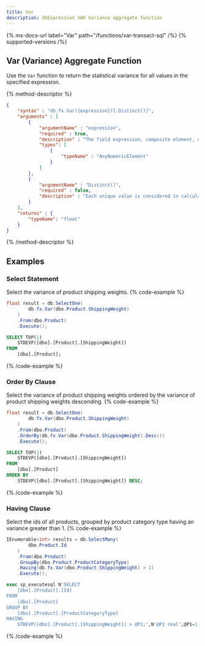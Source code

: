 ```yaml
---
title: Var
description: dbExpression VAR Variance aggregate function
---
```


{% ms-docs-url label="Var" path="/functions/var-transact-sql" /%}
{% supported-versions /%}

## Var (Variance) Aggregate Function

Use the `Var` function to return the statistical variance for all values in the specified expression.

{% method-descriptor %}
```json
{
    "syntax" : "db.fx.Var({expression})[.Distinct()]",
    "arguments" : [
        {
            "argumentName" : "expression",
            "required" : true,
            "description" : "The field expression, composite element, or function result to use in calculating the variance.",
            "types": [
                { 
                    "typeName" : "AnyNumericElement"
                }
            ]
        },
        {
            "argumentName" : "Distinct()",
            "required" : false,
            "description" : "Each unique value is considered in calculating the variance value."
        }        
    ],
    "returns" : {
        "typeName": "float"
    }
}
```
{% /method-descriptor %}

## Examples
### Select Statement
Select the variance of product shipping weights.
{% code-example %}
```csharp
float result = db.SelectOne(
        db.fx.Var(dbo.Product.ShippingWeight)
    )
    .From(dbo.Product)
    .Execute();
```
```sql
SELECT TOP(1)
	STDEVP([dbo].[Product].[ShippingWeight])
FROM
	[dbo].[Product];
```
{% /code-example %}

### Order By Clause
Select the variance of product shipping weights ordered by the variance of product shipping weights descending.
{% code-example %}
```csharp
float result = db.SelectOne(
        db.fx.Var(dbo.Product.ShippingWeight)
    )
    .From(dbo.Product)
    .OrderBy(db.fx.Var(dbo.Product.ShippingWeight).Desc())
    .Execute();
```
```sql
SELECT TOP(1)
	STDEVP([dbo].[Product].[ShippingWeight])
FROM
	[dbo].[Product]
ORDER BY
	STDEVP([dbo].[Product].[ShippingWeight]) DESC;
```
{% /code-example %}

### Having Clause
Select the ids of all products, grouped by product
category type having an variance greater than 1.
{% code-example %}
```csharp
IEnumerable<int> results = db.SelectMany(
        dbo.Product.Id
    )
    .From(dbo.Product)
    .GroupBy(dbo.Product.ProductCategoryType)
    .Having(db.fx.Var(dbo.Product.ShippingWeight) > 1)
    .Execute();
```
```sql
exec sp_executesql N'SELECT
	[dbo].[Product].[Id]
FROM
	[dbo].[Product]
GROUP BY
	[dbo].[Product].[ProductCategoryType]
HAVING
	STDEVP([dbo].[Product].[ShippingWeight]) > @P1;',N'@P1 real',@P1=1
```
{% /code-example %}
